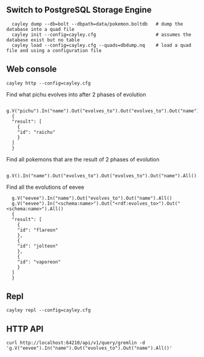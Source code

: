 ## Switch to PostgreSQL Storage Engine

```
  cayley dump --db=bolt --dbpath=data/pokemon.boltdb   # dump the database into a quad file
  cayley init --config=cayley.cfg                      # assumes the database exist but no table
  cayley load --config=cayley.cfg --quads=dbdump.nq    # load a quad file and using a configuration file
```

## Web console
```
cayley http --config=cayley.cfg
```

Find what pichu evolves into after 2 phases of evolution

```
  g.V("pichu").In("name").Out("evolves_to").Out("evolves_to").Out("name").All()
  {
  "result": [
    {
    "id": "raichu"
    }
  ]
  }
```

Find all pokemons that are the result of 2 phases of evolution

```
  g.V().In("name").Out("evolves_to").Out("evolves_to").Out("name").All()
```

Find all the evolutions of eevee
```
  g.V("eevee").In("name").Out("evolves_to").Out("name").All()
  g.V("eevee").In("<schema:name>").Out("<rdf:evolves_to>").Out("<schema:name>").All()
  {
  "result": [
    {
    "id": "flareon"
    },
    {
    "id": "jolteon"
    },
    {
    "id": "vaporeon"
    }
  ]
  }
```

## Repl
```
cayley repl --config=cayley.cfg
```

## HTTP API

```
curl http://localhost:64210/api/v1/query/gremlin -d 'g.V("eevee").In("name").Out("evolves_to").Out("name").All()'
```
